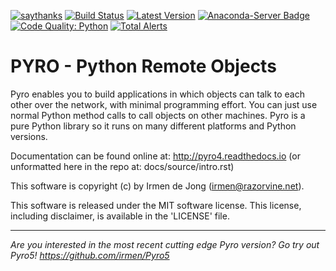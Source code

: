 [![saythanks](https://img.shields.io/badge/say-thanks-ff69b4.svg)](https://saythanks.io/to/irmen)
[![Build Status](https://travis-ci.org/irmen/Pyro4.svg?branch=master)](https://travis-ci.org/irmen/Pyro4)
[![Latest Version](https://img.shields.io/pypi/v/Pyro4.svg)](https://pypi.python.org/pypi/Pyro4/)
[![Anaconda-Server Badge](https://anaconda.org/conda-forge/pyro4/badges/version.svg)](https://anaconda.org/conda-forge/pyro4)
[![Code Quality: Python](https://img.shields.io/lgtm/grade/python/g/irmen/Pyro4.svg?logo=lgtm&logoWidth=18)](https://lgtm.com/projects/g/irmen/Pyro4/context:python)
[![Total Alerts](https://img.shields.io/lgtm/alerts/g/irmen/Pyro4.svg?logo=lgtm&logoWidth=18)](https://lgtm.com/projects/g/irmen/Pyro4/alerts)

PYRO - Python Remote Objects
============================

Pyro enables you to build applications in which objects can talk
to each other over the network, with minimal programming effort.
You can just use normal Python method calls to call objects on
other machines. Pyro is a pure Python library so it
runs on many different platforms and Python versions.


Documentation can be found online at: http://pyro4.readthedocs.io
(or unformatted here in the repo at: docs/source/intro.rst)


This software is copyright (c) by Irmen de Jong (irmen@razorvine.net).

This software is released under the MIT software license.
This license, including disclaimer, is available in the 'LICENSE' file.


----
_Are you interested in the most recent cutting edge Pyro version? Go try out Pyro5!  https://github.com/irmen/Pyro5_
